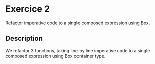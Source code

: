 # Exercice 2

Refactor imperative code to a single composed expression using Box.

## Description

We refactor 3 functions, taking line by line imperative code to a single composed expression using Box container type.

